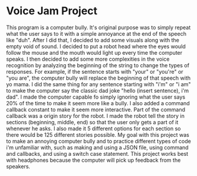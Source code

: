 # Voice Jam Project

This program is a computer bully. It's original purpose was to simply repeat what the user says to it with a simple annoyance at the end of the speech like "duh". After I did that, I decided to add some visuals along with the empty void of sound. I decided to put a robot head where the eyes would follow the mouse and the mouth would light up every time the computer speaks. I then decided to add some more complexities in the voice recognition by analyzing the beginning of the string to change the types of responses. For example, if the sentence starts with "your" or "you're" or "you are", the computer bully will replace the beginning of that speech with yo mama. I did the same thing for any sentence starting with "i'm" or "i am" to make the computer say the classic dad joke "hello (insert sentence), i'm dad". I made the computer capable fo simply ignoring what the user says 20% of the time to make it seem more like a bully. I also added a command callback constant to make it seem more interactive. Part of the command callback was a origin story for the robot. I made the robot tell the story in sections (beginning, middle, end) so that the user only gets a part of it whenever he asks. I also made it 5 different options for each section so there would be 125 different stories possible. My goal with this project was to make an annoying computer bully and to practice different types of code i'm unfamiliar with, such as making and using a JSON file, using command and callbacks, and using a switch case statement. This project works best with headphones because the computer will pick up feedback from the speakers. 